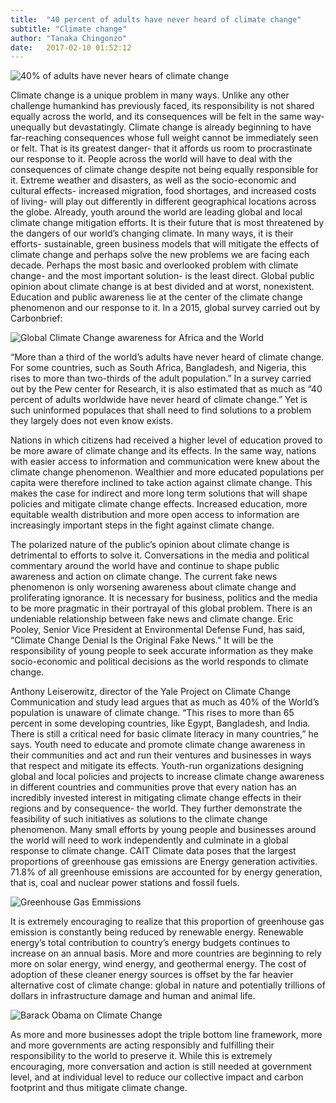 ```yaml
---
title:  "40 percent of adults have never heard of climate change"
subtitle: "Climate change"
author: "Tanaka Chingonzo"
date:   2017-02-10 01:52:12
---
```


![40% of adults have never hears of climate change](https://cdn-images-1.medium.com/max/1000/0*tyfoWfoHCtl_IpNs.)


Climate change is a unique problem in many ways. Unlike any other challenge humankind has previously faced, its responsibility is not shared equally across the world, and its consequences will be felt in the same way- unequally but devastatingly. Climate change is already beginning to have far-reaching consequences whose full weight cannot be immediately seen or felt. That is its greatest danger- that it affords us room to procrastinate our response to it.
People across the world will have to deal with the consequences of climate change despite not being equally responsible for it. Extreme weather and disasters, as well as the socio-economic and cultural effects- increased migration, food shortages, and increased costs of living- will play out differently in different geographical locations across the globe. Already, youth around the world are leading global and local climate change mitigation efforts. It is their future that is most threatened by the dangers of our world’s changing climate. In many ways, it is their efforts- sustainable, green business models that will mitigate the effects of climate change and perhaps solve the new problems we are facing each decade.
Perhaps the most basic and overlooked problem with climate change- and the most important solution- is the least direct. Global public opinion about climate change is at best divided and at worst, nonexistent. Education and public awareness lie at the center of the climate change phenomenon and our response to it. In a 2015, global survey carried out by Carbonbrief:

![Global Climate Change awareness for Africa and the World](http://www.nature.com/nclimate/journal/v5/n11/images_article/nclimate2728-f1.jpg)


“More than a third of the world’s adults have never heard of climate change. For some countries, such as South Africa, Bangladesh, and Nigeria, this rises to more than two-thirds of the adult population.” In a survey carried out by the Pew center for Research, it is also estimated that as much as “40 percent of adults worldwide have never heard of climate change.” Yet is such uninformed populaces that shall need to find solutions to a problem they largely does not even know exists.


Nations in which citizens had received a higher level of education proved to be more aware of climate change and its effects. In the same way, nations with easier access to information and communication were knew about the climate change phenomenon. Wealthier and more educated populations per capita were therefore inclined to take action against climate change. This makes the case for indirect and more long term solutions that will shape policies and mitigate climate change effects. Increased education, more equitable wealth distribution and more open access to information are increasingly important steps in the fight against climate change.


The polarized nature of the public’s opinion about climate change is detrimental to efforts to solve it. Conversations in the media and political commentary around the world have and continue to shape public awareness and action on climate change. The current fake news phenomenon is only worsening awareness about climate change and proliferating ignorance. It is necessary for business, politics and the media to be more pragmatic in their portrayal of this global problem. There is an undeniable relationship between fake news and climate change. Eric Pooley, Senior Vice President at Environmental Defense Fund, has said, “Climate Change Denial Is the Original Fake News.” It will be the responsibility of young people to seek accurate information as they make socio-economic and political decisions as the world responds to climate change.


Anthony Leiserowitz, director of the Yale Project on Climate Change Communication and study lead argues that as much as 40% of the World’s population is unaware of climate change. “This rises to more than 65 percent in some developing countries, like Egypt, Bangladesh, and India. There is still a critical need for basic climate literacy in many countries,” he says. Youth need to educate and promote climate change awareness in their communities and act and run their ventures and businesses in ways that respect and mitigate its effects.
Youth-run organizations designing global and local policies and projects to increase climate change awareness in different countries and communities prove that every nation has an incredibly invested interest in mitigating climate change effects in their regions and by consequence- the world. They further demonstrate the feasibility of such initiatives as solutions to the climate change phenomenon. Many small efforts by young people and businesses around the world will need to work independently and culminate in a global response to climate change.
CAIT Climate data poses that the largest proportions of greenhouse gas emissions are Energy generation activities. 71.8% of all greenhouse emissions are accounted for by energy generation, that is, coal and nuclear power stations and fossil fuels.

![Greenhouse Gas Emmissions](https://cdn-images-1.medium.com/max/800/0*j1QAA1-CpP8BIpAS.)

It is extremely encouraging to realize that this proportion of greenhouse gas emission is constantly being reduced by renewable energy. Renewable energy’s total contribution to country’s energy budgets continues to increase on an annual basis. More and more countries are beginning to rely more on solar energy, wind energy, and geothermal energy. The cost of adoption of these cleaner energy sources is offset by the far heavier alternative cost of climate change: global in nature and potentially trillions of dollars in infrastructure damage and human and animal life.

![Barack Obama on Climate Change](https://assets.weforum.org/wp-content/uploads/2015/11/obama1.png)

As more and more businesses adopt the triple bottom line framework, more and more governments are acting responsibly and fulfilling their responsibility to the world to preserve it. While this is extremely encouraging, more conversation and action is still needed at government level, and at individual level to reduce our collective impact and carbon footprint and thus mitigate climate change.